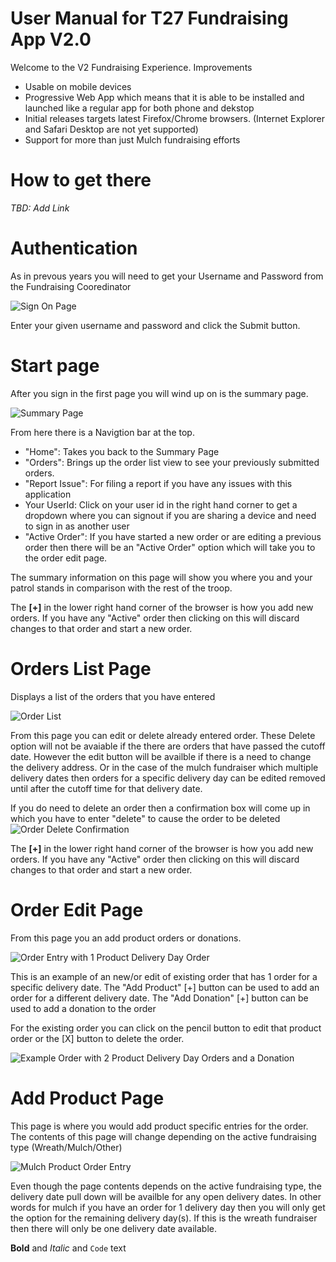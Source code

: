 # User Manual for T27 Fundraising App V2.0

Welcome to the V2 Fundraising Experience.
Improvements
- Usable on mobile devices
- Progressive Web App which means that it is able to be installed and launched like a regular app for both phone and dekstop
- Initial releases targets latest Firefox/Chrome browsers.  (Internet Explorer and Safari Desktop are not yet supported)
- Support for more than just Mulch fundraising efforts

# How to get there
_TBD: Add Link_

# Authentication
As in prevous years you will need to get your Username and Password from the Fundraising Cooredinator

![Sign On Page](images/SignOn.png)

Enter your given username and password and click the Submit button.

# Start page
After you sign in the first page you will wind up on is the summary page.

![Summary Page](images/LandingPage.png)

From here there is a Navigtion bar at the top.
- "Home": Takes you back to the Summary Page
- "Orders": Brings up the order list view to see your previously submitted orders.
- "Report Issue": For filing a report if you have any issues with this application
- Your UserId: Click on your user id in the right hand corner to get a dropdown where you can signout if you are sharing a device and need to sign in as another user
- "Active Order":  If you have started a new order or are editing a previous order then there will be an "Active Order" option which will take you to the order edit page.

The summary information on this page will show you where you and your patrol stands in comparison with the rest of the troop.

The **[+]** in the lower right hand corner of the browser is how you add new orders.  If you have any "Active" order then clicking on this will discard changes to that order and start a new order.

# Orders List Page
Displays a list of the orders that you have entered

![Order List](images/OrderListPage.png)

From this page you can edit or delete already entered order.  These Delete option will not be avaiable if the there are orders that have passed the cutoff date. However the edit button will be availble if there is a need to change the delivery address.  Or in the case of the mulch fundraiser which multiple delivery dates then orders for a specific delivery day can be edited removed until after the cutoff time for that delivery date.

If you do need to delete an order then a confirmation box will come up in which you have to enter "delete" to cause the order to be deleted
![Order Delete Confirmation](images/ConfirmOrderDeletion.png)

The **[+]** in the lower right hand corner of the browser is how you add new orders.  If you have any "Active" order then clicking on this will discard changes to that order and start a new order.

# Order Edit Page
From this page you an add product orders or donations.

![Order Entry with 1 Product Delivery Day Order](images/OrderEntry1Order.png)

This is an example of an new/or edit of existing order that has 1 order for a specific delivery date. 
The "Add Product" [+] button can be used to add an order for a different delivery date.
The "Add Donation" [+] button can be used to add a donation to the order

For the existing order you can click on the pencil button to edit that product order or the [X] button to delete the order.

![Example Order with 2 Product Delivery Day Orders and a Donation](images/OrderEntryAllFull.png)

# Add Product Page
This page is where you would add product specific entries for the order.  The contents of this page will change depending on the active fundraising type (Wreath/Mulch/Other)

![Mulch Product Order Entry](images/ProductPage.png)

Even though the page contents depends on the active fundraising type, the delivery date pull down will be availble for any open delivery dates.  In other words for mulch if you have an order for 1 delivery day then you will only get the option for the remaining delivery day(s).  If this is the wreath fundraiser then there will only be one delivery date available.





**Bold** and _Italic_ and `Code` text



